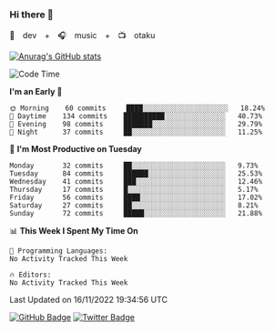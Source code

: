 ### Hi there 👋

🚀　dev　+　🎧　music　+　📺　otaku


[![Anurag's GitHub stats](https://github-readme-stats.vercel.app/api?username=koheitasaka&count_private=true&show_icons=true&theme=monokai)](https://github.com/koheitasaka/github-readme-stats)

<!--START_SECTION:waka-->
![Code Time](http://img.shields.io/badge/Code%20Time-1%2C161%20hrs%2023%20mins-blue)

**I'm an Early 🐤** 

```text
🌞 Morning    60 commits     ████░░░░░░░░░░░░░░░░░░░░░   18.24% 
🌆 Daytime    134 commits    ██████████░░░░░░░░░░░░░░░   40.73% 
🌃 Evening    98 commits     ███████░░░░░░░░░░░░░░░░░░   29.79% 
🌙 Night      37 commits     ██░░░░░░░░░░░░░░░░░░░░░░░   11.25%

```
📅 **I'm Most Productive on Tuesday** 

```text
Monday       32 commits     ██░░░░░░░░░░░░░░░░░░░░░░░   9.73% 
Tuesday      84 commits     ██████░░░░░░░░░░░░░░░░░░░   25.53% 
Wednesday    41 commits     ███░░░░░░░░░░░░░░░░░░░░░░   12.46% 
Thursday     17 commits     █░░░░░░░░░░░░░░░░░░░░░░░░   5.17% 
Friday       56 commits     ████░░░░░░░░░░░░░░░░░░░░░   17.02% 
Saturday     27 commits     ██░░░░░░░░░░░░░░░░░░░░░░░   8.21% 
Sunday       72 commits     █████░░░░░░░░░░░░░░░░░░░░   21.88%

```


📊 **This Week I Spent My Time On** 

```text
💬 Programming Languages: 
No Activity Tracked This Week

🔥 Editors: 
No Activity Tracked This Week

```


 Last Updated on 16/11/2022 19:34:56 UTC
<!--END_SECTION:waka-->

[![GitHub Badge](https://img.shields.io/badge/GitHub-100000?style=for-the-badge&logo=github&logoColor=white)](https://github.com/koheitasaka)
[![Twitter Badge](https://img.shields.io/badge/Twitter-1DA1F2?style=for-the-badge&logo=twitter&logoColor=white)](https://twitter.com/sleep_asleep_)
